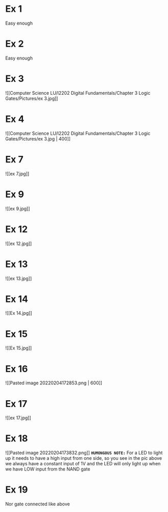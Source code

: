 # Ex 1
Easy enough

# Ex 2
Easy enough

# Ex 3
![[Computer Science LU/I2202 Digital Fundamentals/Chapter 3 Logic Gates/Pictures/ex 3.jpg]]
# Ex 4

![[Computer Science LU/I2202 Digital Fundamentals/Chapter 3 Logic Gates/Pictures/ex 3.jpg | 400]]


# Ex 7
![[ex 7.jpg]]

# Ex 9
![[ex 9.jpg]]

# Ex 12
![[ex 12.jpg]]

# Ex 13
![[ex 13.jpg]]

# Ex 14
![[Ex 14.jpg]]

# Ex 15
![[Ex 15.jpg]]

# Ex 16
![[Pasted image 20220204172853.png | 600]]
# Ex 17
![[ex 17.jpg]]

# Ex 18
![[Pasted image 20220204173832.png]]
**`HUMONGOUS NOTE:`**
For a LED to light up it needs to have a high input from one side, so you see in the pic above we always have a constant input of 1V and the LED will only light up when we have LOW input from the NAND gate
# Ex 19
Nor gate connected like above
